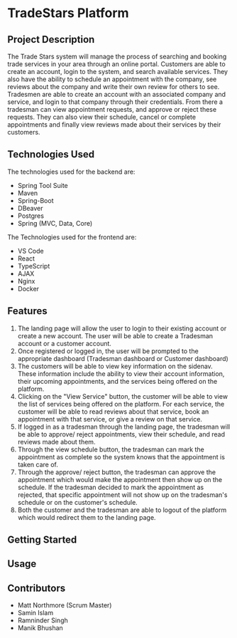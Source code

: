 # TradeStars Platform

## Project Description 

The Trade Stars system will manage the process of searching and booking trade services in your area through an online portal. Customers are able to create an 
account, login to the system, and search available services. They also have the ability to schedule an appointment with the company, see reviews about the
 company and write their own review for others to see. Tradesmen are able to create an account with an associated company and service, and login to that 
company through their credentials. From there a tradesman can view appointment requests, and approve or reject these requests. They can also view their 
schedule, cancel or complete appointments and finally view reviews made about their services by their customers.

## Technologies Used

The technologies used for the backend are: 
* Spring Tool Suite
* Maven
* Spring-Boot
* DBeaver
* Postgres
* Spring (MVC, Data, Core)

The Technologies used for the frontend are:
* VS Code
* React
* TypeScript
* AJAX
* Nginx
* Docker

## Features 

1. The landing page will allow the user to login to their existing account or create a new account. The user will be able to create a Tradesman
account or a customer account. 
2. Once registered or logged in, the user will be prompted to the appropriate dashboard (Tradesman dashboard or Customer dashboard)
3. The customers will be able to view key information on the sidenav. These information include the ability to view their account information,
their upcoming appointments, and the services being offered on the platform.
4. Clicking on the "View Service" button, the customer will be able to view the list of services being offered on the platform. For each 
service, the customer will be able to read reviews about that service, book an appointment with that service, or give a review on that service.
5. If logged in as a tradesman through the landing page, the tradesman will be able to approve/ reject appointments, view their schedule, and 
read reviews made about them.
6. Through the view schedule button, the tradesman can mark the appointment as complete so the system knows that the appointment is taken care of.
7. Through the approve/ reject button, the tradesman can approve the appointment which would make the appointment then show up on the schedule.
If the tradesman decided to mark the appointment as rejected, that specific appointment will not show up on the tradesman's schedule or on the 
customer's schedule.
8. Both the customer and the tradesman are able to logout of the platform which would redirect them to the landing page.


## Getting Started 

## Usage

## Contributors

* Matt Northmore (Scrum Master)
* Samin Islam
* Ramninder Singh
* Manik Bhushan
